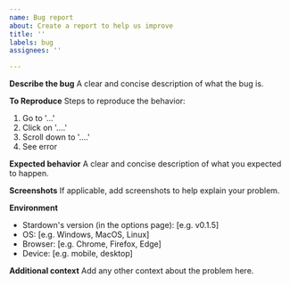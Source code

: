 ```yaml
---
name: Bug report
about: Create a report to help us improve
title: ''
labels: bug
assignees: ''

---
```


**Describe the bug**
A clear and concise description of what the bug is.

**To Reproduce**
Steps to reproduce the behavior:
1. Go to '...'
2. Click on '....'
3. Scroll down to '....'
4. See error

**Expected behavior**
A clear and concise description of what you expected to happen.

**Screenshots**
If applicable, add screenshots to help explain your problem.

**Environment**
- Stardown's version (in the options page): [e.g. v0.1.5]
- OS: [e.g. Windows, MacOS, Linux]
- Browser: [e.g. Chrome, Firefox, Edge]
- Device: [e.g. mobile, desktop]

**Additional context**
Add any other context about the problem here.
